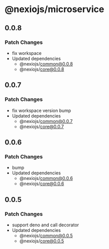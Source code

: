 # @nexiojs/microservice

## 0.0.8

### Patch Changes

- fix workspace
- Updated dependencies
  - @nexiojs/common@0.0.8
  - @nexiojs/core@0.0.8

## 0.0.7

### Patch Changes

- fix workspace version bump
- Updated dependencies
  - @nexiojs/common@0.0.7
  - @nexiojs/core@0.0.7

## 0.0.6

### Patch Changes

- bump
- Updated dependencies
  - @nexiojs/common@0.0.6
  - @nexiojs/core@0.0.6

## 0.0.5

### Patch Changes

- support deno and call decorator
- Updated dependencies
  - @nexiojs/common@0.0.5
  - @nexiojs/core@0.0.5
